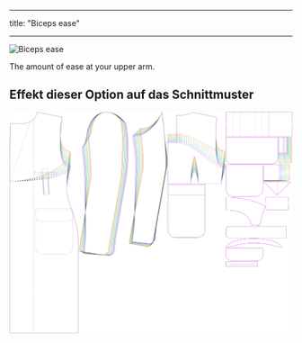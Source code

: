 - - -
title: "Biceps ease"
- - -

![Biceps ease](./bicepsease.svg)

The amount of ease at your upper arm.

## Effekt dieser Option auf das Schnittmuster

![This image shows the effect of this option by superimposing several variants that have a different value for this option](carlton_bicepsease_sample.svg "Effect of this option on the pattern")
